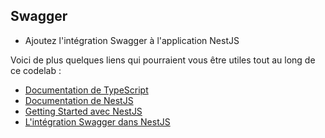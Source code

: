 ## Swagger
 
* Ajoutez l'intégration Swagger à l'application NestJS
 
Voici de plus quelques liens qui pourraient vous être utiles tout au long de ce codelab :

- [Documentation de TypeScript](https://www.typescriptlang.org/)
- [Documentation de NestJS](https://docs.nestjs.com)
- [Getting Started avec NestJS](https://docs.nestjs.com/first-steps)
- [L'intégration Swagger dans NestJS](https://docs.nestjs.com/recipes/swagger)
